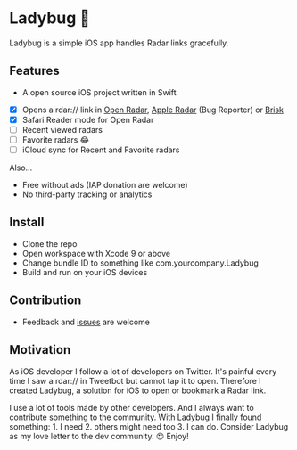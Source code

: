 # Ladybug 🐞

Ladybug is a simple iOS app handles Radar links gracefully.

## Features

- A open source iOS project written in Swift
- [x] Opens a rdar:// link in [Open Radar](https://openradar.appspot.com/), [Apple Radar](https://bugreport.apple.com/) (Bug Reporter) or [Brisk](https://github.com/br1sk/brisk-ios)
- [x] Safari Reader mode for Open Radar
- [ ] Recent viewed radars
- [ ] Favorite radars 😂
- [ ] iCloud sync for Recent and Favorite radars

Also... 

- Free without ads (IAP donation are welcome)
- No third-party tracking or analytics

## Install

- Clone the repo
- Open workspace with Xcode 9 or above
- Change bundle ID to something like com.yourcompany.Ladybug
- Build and run on your iOS devices

## Contribution 

- Feedback and [issues](https://github.com/ethanhuang13/ladybug/issues/new) are welcome

## Motivation

As iOS developer I follow a lot of developers on Twitter. It's painful every time I saw a rdar:// in Tweetbot but cannot tap it to open. Therefore I created Ladybug, a solution for iOS to open or bookmark a Radar link. 

I use a lot of tools made by other developers. And I always want to contribute something to the community. With Ladybug I finally found something: 1. I need 2. others might need too 3. I can do. Consider Ladybug as my love letter to the dev community. 😍 Enjoy!